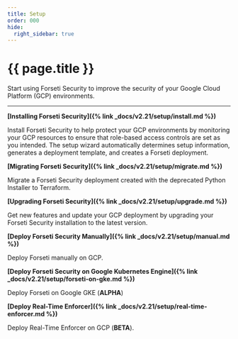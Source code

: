 ```yaml
---
title: Setup
order: 000
hide:
  right_sidebar: true
---
```


# {{ page.title }}

Start using Forseti Security to improve the security of your Google Cloud
Platform (GCP) environments.

---

**[Installing Forseti Security]({% link _docs/v2.21/setup/install.md %})**

Install Forseti Security to help protect your GCP environments by monitoring your GCP resources to
ensure that role-based access controls are set as you intended. The setup wizard automatically
determines setup information, generates a deployment template, and creates a Forseti deployment.

**[Migrating Forseti Security]({% link _docs/v2.21/setup/migrate.md %})**

Migrate a Forseti Security deployment created with the deprecated Python
Installer to Terraform.

**[Upgrading Forseti Security]({% link _docs/v2.21/setup/upgrade.md %})**

Get new features and update your GCP deployment by upgrading your Forseti Security installation
to the latest version.

**[Deploy Forseti Security Manually]({% link _docs/v2.21/setup/manual.md %})**

Deploy Forseti manually on GCP.

**[Deploy Forseti Security on Google Kubernetes Engine]({% link _docs/v2.21/setup/forseti-on-gke.md %})**

Deploy Forseti on Google GKE (**ALPHA**)

**[Deploy Real-Time Enforcer]({% link _docs/v2.21/setup/real-time-enforcer.md %})**

Deploy Real-Time Enforcer on GCP (**BETA**).
